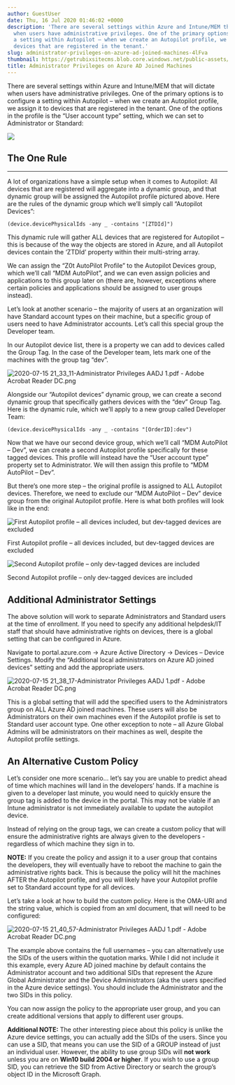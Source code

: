 ```yaml
---
author: GuestUser
date: Thu, 16 Jul 2020 01:46:02 +0000
description: 'There are several settings within Azure and Intune/MEM that will dictate
  when users have administrative privileges. One of the primary options is to configure
  a setting within Autopilot – when we create an Autopilot profile, we assign it to
  devices that are registered in the tenant.'
slug: administrator-privileges-on-azure-ad-joined-machines-4lFva
thumbnail: https://getrubixsitecms.blob.core.windows.net/public-assets/content/v1/thumbnails/administrator-privileges-on-azure-ad-joined-machines-4lFva_thumbnail.jpg
title: Administrator Privileges on Azure AD Joined Machines
---
```


There are several settings within Azure and Intune/MEM that will dictate when users have administrative privileges. One of the primary options is to configure a setting within Autopilot – when we create an Autopilot profile, we assign it to devices that are registered in the tenant. One of the options in the profile is the “User account type” setting, which we can set to Administrator or Standard:

![](https://getrubixsitecms.blob.core.windows.net/public-assets/content/v1/5dd365a31aa1fd743bc30b8e/1594862610809-1XWEN8RMN920AN4O8EBU/image-asset.png)

## The One Rule
---

A lot of organizations have a simple setup when it comes to Autopilot: All devices that are registered will aggregate into a dynamic group, and that dynamic group will be assigned the Autopilot profile pictured above. Here are the rules of the dynamic group which we’ll simply call “Autopilot Devices”:

```
(device.devicePhysicalIds -any _ -contains "[ZTDId]") 
```

This dynamic rule will gather ALL devices that are registered for Autopilot – this is because of the way the objects are stored in Azure, and all Autopilot devices contain the ‘ZTDId’ property within their multi-string array.

We can assign the “Z0t AutoPilot Profile” to the Autopilot Devices group, which we’ll call “MDM AutoPilot”, and we can even assign policies and applications to this group later on (there are, however, exceptions where certain policies and applications should be assigned to user groups instead).

Let’s look at another scenario – the majority of users at an organization will have Standard account types on their machine, but a specific group of users need to have Administrator accounts. Let’s call this special group the Developer team.

In our Autopilot device list, there is a property we can add to devices called the Group Tag. In the case of the Developer team, lets mark one of the machines with the group tag “dev”.

![2020-07-15 21_33_11-Administrator Privileges AADJ 1.pdf - Adobe Acrobat Reader DC.png](https://getrubixsitecms.blob.core.windows.net/public-assets/content/v1/5dd365a31aa1fd743bc30b8e/1594863208320-FSM5AZ1OUV0U7F47SCEB/2020-07-15+21_33_11-Administrator+Privileges+AADJ+1.pdf+-+Adobe+Acrobat+Reader+DC.png)

Alongside our “Autopilot devices” dynamic group, we can create a second dynamic group that specifically gathers devices with the “dev” Group Tag. Here is the dynamic rule, which we’ll apply to a new group called Developer Team:

```
(device.devicePhysicalIds -any _ -contains "[OrderID]:dev") 
```

Now that we have our second device group, which we’ll call “MDM AutoPilot – Dev”, we can create a second Autopilot profile specifically for these tagged devices. This profile will instead have the “User account type” property set to Administrator. We will then assign this profile to “MDM AutoPilot – Dev”.

But there’s one more step – the original profile is assigned to ALL Autopilot devices. Therefore, we need to exclude our “MDM AutoPilot – Dev” device group from the original Autopilot profile. Here is what both profiles will look like in the end:

![First Autopilot profile – all devices included, but dev-tagged devices are excluded](https://getrubixsitecms.blob.core.windows.net/public-assets/content/v1/5dd365a31aa1fd743bc30b8e/1594863320191-OPSX2YH6ZRXV60V787YZ/2020-07-15+21_35_03-Administrator+Privileges+AADJ+1.pdf+-+Adobe+Acrobat+Reader+DC.png)

First Autopilot profile – all devices included, but dev-tagged devices are excluded

![Second Autopilot profile – only dev-tagged devices are included](https://getrubixsitecms.blob.core.windows.net/public-assets/content/v1/5dd365a31aa1fd743bc30b8e/1594863417683-VE31NFZ097DALRHQ8L31/2020-07-15+21_36_28-Administrator+Privileges+AADJ+1.pdf+-+Adobe+Acrobat+Reader+DC.png)

Second Autopilot profile – only dev-tagged devices are included

Additional Administrator Settings
---------------------------------

The above solution will work to separate Administrators and Standard users at the time of enrollment. If you need to specify any additional helpdesk/IT staff that should have administrative rights on devices, there is a global setting that can be configured in Azure.

Navigate to portal.azure.com -> Azure Active Directory -> Devices – Device Settings. Modify the “Additional local administrators on Azure AD joined devices” setting and add the appropriate users.

![2020-07-15 21_38_17-Administrator Privileges AADJ 1.pdf - Adobe Acrobat Reader DC.png](https://getrubixsitecms.blob.core.windows.net/public-assets/content/v1/5dd365a31aa1fd743bc30b8e/1594863521138-QPFTNR37JABCHDUZY30Y/2020-07-15+21_38_17-Administrator+Privileges+AADJ+1.pdf+-+Adobe+Acrobat+Reader+DC.png)

This is a global setting that will add the specified users to the Administrators group on ALL Azure AD joined machines. These users will also be Administrators on their own machines even if the Autopilot profile is set to Standard user account type. One other exception to note – all Azure Global Admins will be administrators on their machines as well, despite the Autopilot profile settings.

An Alternative Custom Policy
----------------------------

Let’s consider one more scenario… let’s say you are unable to predict ahead of time which machines will land in the developers’ hands. If a machine is given to a developer last minute, you would need to quickly ensure the group tag is added to the device in the portal. This may not be viable if an Intune administrator is not immediately available to update the autopilot device.

Instead of relying on the group tags, we can create a custom policy that will ensure the administrative rights are always given to the developers - regardless of which machine they sign in to.

**NOTE:** If you create the policy and assign it to a user group that contains the developers, they will eventually have to reboot the machine to gain the administrative rights back. This is because the policy will hit the machines AFTER the Autopilot profile, and you will likely have your Autopilot profile set to Standard account type for all devices.

Let’s take a look at how to build the custom policy. Here is the OMA-URI and the string value, which is copied from an xml document, that will need to be configured:

![2020-07-15 21_40_57-Administrator Privileges AADJ 1.pdf - Adobe Acrobat Reader DC.png](https://getrubixsitecms.blob.core.windows.net/public-assets/content/v1/5dd365a31aa1fd743bc30b8e/1594863685148-XDLKFI7FFIKK63TXSXK1/2020-07-15+21_40_57-Administrator+Privileges+AADJ+1.pdf+-+Adobe+Acrobat+Reader+DC.png)

The example above contains the full usernames – you can alternatively use the SIDs of the users within the quotation marks. While I did not include it this example, every Azure AD joined machine by default contains the Administrator account and two additional SIDs that represent the Azure Global Administrator and the Device Administrators (aka the users specified in the Azure device settings). You should include the Administrator and the two SIDs in this policy.

You can now assign the policy to the appropriate user group, and you can create additional versions that apply to different user groups.

**Additional NOTE:** The other interesting piece about this policy is unlike the Azure device settings, you can actually add the SIDs of the users. Since you can use a SID, that means you can use the SID of a GROUP instead of just an individual user. However, the ability to use group SIDs will **not work** unless you are on **Win10 build 2004 or higher**. If you wish to use a group SID, you can retrieve the SID from Active Directory or search the group’s object ID in the Microsoft Graph.
